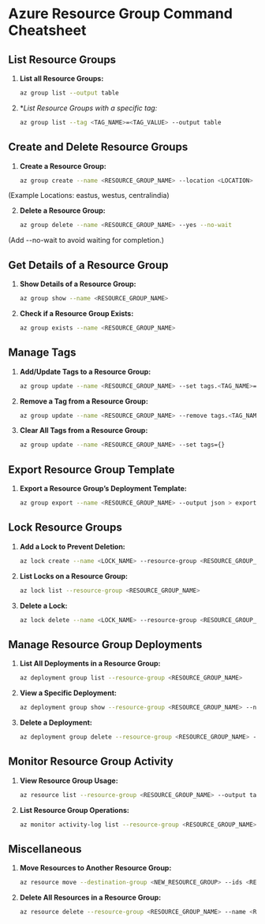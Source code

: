 # Azure Resource Group Command Cheatsheet

## List Resource Groups

1. **List all Resource Groups:**

   ```bash
   az group list --output table

2. **List Resource Groups with a specific tag:*

   ```bash
   az group list --tag <TAG_NAME>=<TAG_VALUE> --output table

## Create and Delete Resource Groups

1. **Create a Resource Group:**

   ```bash
   az group create --name <RESOURCE_GROUP_NAME> --location <LOCATION>

(Example Locations: eastus, westus, centralindia)

2. **Delete a Resource Group:**

   ```bash
   az group delete --name <RESOURCE_GROUP_NAME> --yes --no-wait

(Add --no-wait to avoid waiting for completion.)

## Get Details of a Resource Group

1. **Show Details of a Resource Group:**

   ```bash
   az group show --name <RESOURCE_GROUP_NAME>

2. **Check if a Resource Group Exists:**

   ```bash
   az group exists --name <RESOURCE_GROUP_NAME>

## Manage Tags

1. **Add/Update Tags to a Resource Group:**

   ```bash
   az group update --name <RESOURCE_GROUP_NAME> --set tags.<TAG_NAME>=<TAG_VALUE>

2. **Remove a Tag from a Resource Group:**

   ```bash
   az group update --name <RESOURCE_GROUP_NAME> --remove tags.<TAG_NAME>

3. **Clear All Tags from a Resource Group:**

   ```bash
   az group update --name <RESOURCE_GROUP_NAME> --set tags={}

## Export Resource Group Template

1. **Export a Resource Group’s Deployment Template:**

   ```bash
   az group export --name <RESOURCE_GROUP_NAME> --output json > exported-template.json

## Lock Resource Groups

1. **Add a Lock to Prevent Deletion:**

   ```bash
   az lock create --name <LOCK_NAME> --resource-group <RESOURCE_GROUP_NAME> --lock-type CanNotDelete

2. **List Locks on a Resource Group:**

   ```bash
   az lock list --resource-group <RESOURCE_GROUP_NAME>

3. **Delete a Lock:**

   ```bash
   az lock delete --name <LOCK_NAME> --resource-group <RESOURCE_GROUP_NAME>


## Manage Resource Group Deployments
1. **List All Deployments in a Resource Group:**

   ```bash
   az deployment group list --resource-group <RESOURCE_GROUP_NAME>

2. **View a Specific Deployment:**

   ```bash
   az deployment group show --resource-group <RESOURCE_GROUP_NAME> --name <DEPLOYMENT_NAME>

3. **Delete a Deployment:**

   ```bash
   az deployment group delete --resource-group <RESOURCE_GROUP_NAME> --name <DEPLOYMENT_NAME>

## Monitor Resource Group Activity

1. **View Resource Group Usage:**

   ```bash
   az resource list --resource-group <RESOURCE_GROUP_NAME> --output table

2. **List Resource Group Operations:**

   ```bash
   az monitor activity-log list --resource-group <RESOURCE_GROUP_NAME> --output table

## Miscellaneous

1. **Move Resources to Another Resource Group:**

   ```bash
   az resource move --destination-group <NEW_RESOURCE_GROUP> --ids <RESOURCE_ID_1> <RESOURCE_ID_2>

2. **Delete All Resources in a Resource Group:**

   ```bash
   az resource delete --resource-group <RESOURCE_GROUP_NAME> --name <RESOURCE_NAME> --resource-type <RESOURCE_TYPE>
